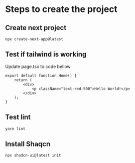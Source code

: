 # Steps to create the project

## Create next project

```
npx create-next-app@latest
```

## Test if tailwind is working

Update page.tsx to code bellow

```
export default function Home() {
    return (
        <div>
            <p className="text-red-500">Hello World!</p>
        </div>
    );
}
```

## Test lint

```
yarn lint
```

## Install Shaqcn

```
npx shadcn-ui@latest init
```
